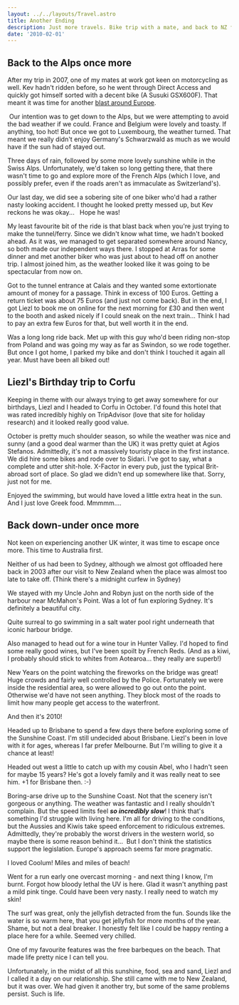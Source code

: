 ```yaml
---
layout: ../../layouts/Travel.astro
title: Another Ending
description: Just more travels. Bike trip with a mate, and back to NZ for sunshine.
date: '2010-02-01'
---
```


<h2>Back to the Alps once more</h2>
<p>After my trip in 2007, one of my mates at work got keen on motorcycling as well. 
    Kev hadn&#39;t ridden before, so he went through Direct Access and quickly got 
    himself sorted with a decent bike (A Susuki GSX600F). That meant it was time for another
    <a rel="nofollow" href="https://www.facebook.com/media/set/?set=a.248668340260.306751.721715260&amp;l=ab29a0a163&amp;type=1">
    blast around Europe</a>.</p>
<p>&nbsp;Our intention was to get down to the Alps, but we were attempting to avoid 
    the bad weather if we could. France and Belgium were lovely and toasty. If 
    anything, too hot! But once we got to Luxembourg, the weather turned. That meant 
    we really didn&#39;t enjoy Germany&#39;s Schwarzwald as much as we would have if the sun 
    had of stayed out.</p>
<p>Three days of rain, followed by some more lovely sunshine while in the Swiss 
    Alps. Unfortunately, we&#39;d taken so long getting there, that there wasn&#39;t time to 
    go and explore more of the French Alps (which I love, and possibly prefer, even 
    if the roads aren&#39;t as immaculate as Switzerland&#39;s).</p>
<p>Our last day, we did see a sobering site of one biker who&#39;d had a rather nasty 
    looking accident. I thought he looked pretty messed up, but Kev reckons he was 
    okay...&nbsp;&nbsp; Hope he was!</p>
<p>My least favourite bit of the ride is that blast back when you&#39;re just trying to 
    make the tunnel/ferry. Since we didn&#39;t know what time, we hadn&#39;t booked ahead. 
    As it was, we managed to get separated somewhere around Nancy, so both made our 
    independent ways there. I stopped at Arras for some dinner and met another biker 
    who was just about to head off on another trip. I almost joined him, as the 
    weather looked like it was going to be spectacular from now on.</p>
<p>Got to the tunnel entrance at Calais and they wanted some extortionate amount of 
    money for a passage. Think in excess of 100 Euros. Getting a return ticket was 
    about 75 Euros (and just not come back). But in the end, I got Liezl to book me 
    on online for the next morning for £30 and then went to the booth and asked 
    nicely if I could sneak on the next train... Think I had to pay an extra few 
    Euros for that, but well worth it in the end.</p>
<p>Was a long long ride back. Met up with this guy who&#39;d been riding non-stop from 
    Poland and was going my way as far as Swindon, so we rode together. But once I 
    got home, I parked my bike and don&#39;t think I touched it again all year. Must 
    have been all biked out!</p>
<h2>Liezl&#39;s Birthday trip to Corfu</h2>
<p>Keeping in theme with our always trying to get away somewhere for our birthdays, 
    Liezl and I headed to Corfu in October. I&#39;d found this hotel that was rated 
    incredibly highly on TripAdvisor (love that site for holiday research) and it 
    looked really good value.</p>
<p>October is pretty much shoulder season, so while the weather was nice and sunny 
    (and a good deal warmer than the UK) it was pretty quiet at Agios Stefanos. 
    Admittedly, it&#39;s not a massively touristy place in the first instance. We did 
    hire some bikes and rode over to Sidari. I&#39;ve got to say, what a complete and 
    utter shit-hole. X-Factor in every pub, just the typical Brit-abroad sort of 
    place. So glad we didn&#39;t end up somewhere like that. Sorry, just not for me.</p>
<p>Enjoyed the swimming, but would have loved a little extra heat in the sun. And I 
    just love Greek food. Mmmmm....</p>
<h2>Back down-under once more</h2>
<p>Not keen on experiencing another UK winter, it was time to escape once more. This 
    time to Australia first.</p>
<p>Neither of us had been to Sydney, although we almost got offloaded here back in 
    2003 after our visit to New Zealand when the place was almost too late to take 
    off. (Think there&#39;s a midnight curfew in Sydney)</p>
<p>We stayed with my Uncle John and Robyn just on the north side of the harbour near 
    McMahon&#39;s Point. Was a lot of fun exploring Sydney. It&#39;s definitely a beautiful 
    city.</p>
<p>Quite surreal to go swimming in a salt water pool right underneath that iconic 
    harbour bridge.</p>
<p>Also managed to head out for a wine tour in Hunter Valley. I&#39;d hoped to find some 
    really good wines, but I&#39;ve been spoilt by French Reds. (And as a kiwi, I 
    probably should stick to whites from Aotearoa... they really are superb!)</p>
<p>New 
    Years on the point watching the fireworks on the bridge was great! Huge crowds 
    and fairly well controlled by the Police. Fortunately we were inside the 
    residential area, so were allowed to go out onto the point. Otherwise we&#39;d have 
    not seen anything. They block most of the roads to limit how many people get 
    access to the waterfront.</p>
<p>And then it&#39;s 2010!</p>
<p>Headed up to Brisbane to spend a few days there before exploring some of the 
    Sunshine Coast. I&#39;m still undecided about Brisbane. Liezl&#39;s been in love with it 
    for ages, whereas I far prefer Melbourne. But I&#39;m willing to give it a chance at 
    least!</p>
<p>Headed out west a little to catch up with my cousin Abel, who I hadn&#39;t seen for 
    maybe 15 years? He&#39;s got a lovely family and it was really neat to see him. +1 
    for Brisbane then. :-)</p>
<p>Boring-arse drive up to the Sunshine Coast. Not that the scenery isn&#39;t gorgeous 
    or anything. The weather was fantastic and I really shouldn&#39;t complain. But the 
    speed limits feel <strong><em>so incredibly slow</em></strong>! I think that&#39;s 
    something I&#39;d struggle with living here. I&#39;m all for driving to the conditions, 
    but the Aussies and Kiwis take speed enforcement to ridiculous extremes. 
    Admittedly, they&#39;re probably the worst drivers in the western world, so maybe 
    there is some reason behind it...&nbsp; But I don&#39;t think the statistics support 
    the legislation. Europe&#39;s approach seems far more pragmatic.</p>
<p>I loved Coolum! Miles and miles of beach!</p>
<p>Went for a run early one overcast morning - and next thing I know, I&#39;m burnt. 
    Forgot how bloody lethal the UV is here. Glad it wasn&#39;t anything past a mild 
    pink tinge. Could have been very nasty. I really need to watch my skin!</p>
<p>The surf was great, only the jellyfish detracted from the fun. Sounds like the 
    water is so warm here, that you get jellyfish for more months of the year. 
    Shame, but not a deal breaker. I honestly felt like I could be happy renting a 
    place here for a while. Seemed very chilled.</p>
<p>One of my favourite features was the free barbeques on the beach. That made life 
    pretty nice I can tell you.</p>
<p>Unfortunately, in the midst of all this sunshine, food, sea and sand, Liezl and I 
    called it a day on our relationship. She still came with me to New Zealand, but 
    it was over. We had given it another try, but some of the same problems persist. Such 
    is life.</p>


 
    